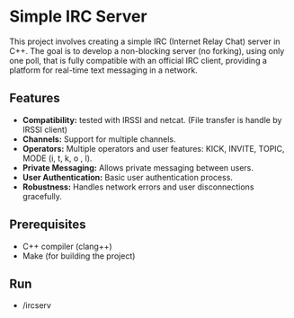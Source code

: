 # Simple IRC Server

This project involves creating a simple IRC (Internet Relay Chat) server in C++. 
The goal is to develop a non-blocking server (no forking), using only one poll, that is fully compatible with an official IRC client, providing a platform for real-time text messaging in a network.

## Features

- **Compatibility:** tested with IRSSI and netcat. (File transfer is handle by IRSSI client)
- **Channels:** Support for multiple channels.
- **Operators:** Multiple operators and user features: KICK, INVITE, TOPIC, MODE (i, t, k, o , l).
- **Private Messaging:** Allows private messaging between users.
- **User Authentication:** Basic user authentication process.
- **Robustness:** Handles network errors and user disconnections gracefully.

## Prerequisites

- C++ compiler (clang++)
- Make (for building the project)

## Run

- /ircserv <port> <password>
